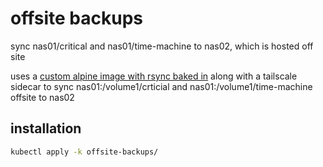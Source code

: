 # offsite backups

sync nas01/critical and nas01/time-machine to nas02, which is hosted off site

uses a [custom alpine image with rsync baked in](https://github.com/charlesthomas/alpine-rsync) along with a tailscale sidecar to sync nas01:/volume1/crticial and nas01:/volume1/time-machine offsite to nas02

## installation

```bash
kubectl apply -k offsite-backups/
```
